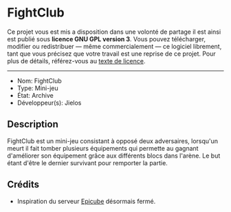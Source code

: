 # FightClub
Ce projet vous est mis a disposition dans une volonté de partage il est ainsi est publié sous **licence GNU GPL version 3**. Vous pouvez télécharger, modifier ou redistribuer — même commercialement — ce logiciel librement, tant que vous précisez que votre travail est une reprise de ce projet. 
Pour plus de détails, référez-vous au [texte de licence](LICENSE).

---
- Nom: FightClub
- Type: Mini-jeu
- État: Archive
- Développeur(s): Jielos

## Description
FightClub est un mini-jeu consistant à opposé deux adversaires, lorsqu'un meurt il fait tomber plusieurs équipements qui permette au gagnant d'améliorer son équipement grâce aux différents blocs dans l'arène. Le but étant d'être le dernier survivant pour remporter la partie.

## Crédits
- Inspiration du serveur [Epicube](https://twitter.com/Epicube) désormais fermé.
